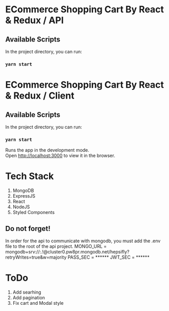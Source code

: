 # ECommerce Shopping Cart By React & Redux / API

## Available Scripts

In the project directory, you can run:

### `yarn start`

# ECommerce Shopping Cart By React & Redux / Client

## Available Scripts

In the project directory, you can run:

### `yarn start`

Runs the app in the development mode.\
Open [http://localhost:3000](http://localhost:3000) to view it in the browser.

# Tech Stack

1. MongoDB
2. ExpressJS
3. React
4. NodeJS
5. Styled Components

## Do not forget!
In order for the api to communicate with mongodb, you must add the .env file to the root of the api project.
MONGO_URL = mongodb+srv://<username>:<password>.!@cluster0.pw8pr.mongodb.net/hepsifly?retryWrites=true&w=majority
PASS_SEC = ******
JWT_SEC = ******

# ToDo

1. Add searhing
2. Add pagination
3. Fix cart and Modal style


